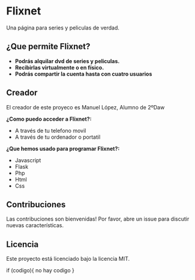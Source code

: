 # Flixnet
Una página para series y peliculas de verdad.

## ¿Que permite Flixnet?
* **Podrás alquilar dvd de series y peliculas.**
* **Recibirlas virtualmente o en físico.**
* **Podrás compartir la cuenta hasta con cuatro usuarios**

## Creador
El creador de este proyeco es Manuel López, Alumno de 2ºDaw

**¿Como puedo acceder a Flixnet?:**
* A través de tu telefono movil
* A través de tu ordenador o portatil

**¿Que hemos usado para programar Flixnet?:**
* Javascript
* Flask
* Php
* Html
* Css

## Contribuciones
Las contribuciones son bienvenidas! Por favor, abre un issue para discutir nuevas características.

## Licencia
Este proyecto está licenciado bajo la licencia MIT.

if (codigo){
no hay codigo
}
